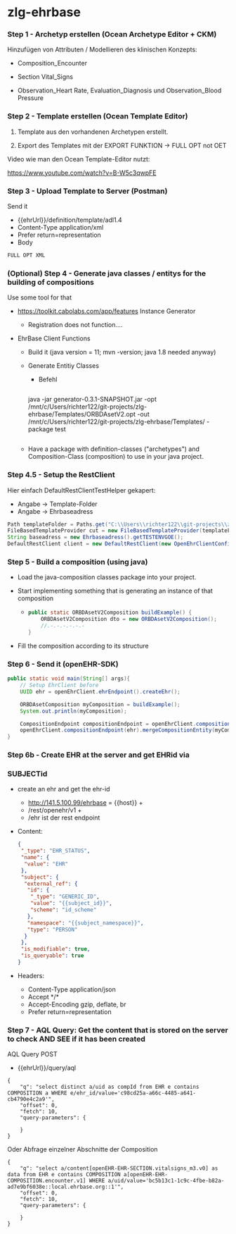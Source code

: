 # zlg-ehrbase

### Step 1 - Archetyp erstellen (Ocean Archetype Editor + CKM)

Hinzufügen von Attributen / Modellieren des klinischen Konzepts:

- Composition_Encounter

- Section Vital_Signs

- Observation_Heart Rate, Evaluation_Diagnosis und Observation_Blood Pressure



### Step 2 - Template erstellen (Ocean Template Editor)

1. Template aus den vorhandenen Archetypen erstellt.

2. Export des Templates mit der EXPORT FUNKTION -> FULL OPT not OET

Video wie man den Ocean Template-Editor nutzt: 

https://www.youtube.com/watch?v=B-W5c3qwpFE



### Step 3 - Upload Template to Server (Postman)

Send it

- {{ehrUrl}}/definition/template/adl1.4
- Content-Type application/xml
- Prefer  return=representation
- Body

```xml
FULL OPT XML
```



### (Optional) Step 4 - Generate java classes / entitys for the building of compositions

Use some tool for that

- https://toolkit.cabolabs.com/app/features   Instance Generator

  - Registration does not function....

- EhrBase Client Functions

  - Build it (java version = 11; mvn -version; java 1.8 needed anyway)

  - Generate Entitiy Classes

    - Befehl

      ```
    java -jar generator-0.3.1-SNAPSHOT.jar -opt /mnt/c/Users/richter122/git-projects/zlg-ehrbase/Templates/ORBDAsetV2.opt -out /mnt/c/Users/richter122/git-projects/zlg-ehrbase/Templates/ -package test
      ```
  
  - Have a package with definition-classes ("archetypes") and Composition-Class (composition) to use in your java project.

### Step 4.5 - Setup the RestClient

Hier einfach DefaultRestClientTestHelper gekapert:

- Angabe -> Template-Folder
- Angabe -> Ehrbaseadress

```java
Path templateFolder = Paths.get("C:\\Users\\richter122\\git-projects\\zlg-ehrbase\\Templates\\");
FileBasedTemplateProvider cut = new FileBasedTemplateProvider(templateFolder);
String baseadress = new Ehrbaseadress().getTESTENVGOE();
DefaultRestClient client = new DefaultRestClient(new OpenEhrClientConfig(new URI(baseadress + "/ehrbase/rest/openehr/v1/")), cut);
```

### Step 5 - Build a composition (using java)

- Load the java-composition classes package into your project.

- Start implementing something that is generating an instance of that composition

  - ```java
    public static ORBDAsetV2Composition buildExample() {
        ORBDAsetV2Composition dto = new ORBDAsetV2Composition();
    	//.-.-.-.-.-.-
    }
    ```

- Fill the composition according to its structure

### Step 6 - Send it (openEHR-SDK)

```java
public static void main(String[] args){
    // Setup EhrClient before
    UUID ehr = openEhrClient.ehrEndpoint().createEhr();

    ORBDAsetComposition myComposition = buildExample();
    System.out.println(myComposition);

    CompositionEndpoint compositionEndpoint = openEhrClient.compositionEndpoint(ehr);
    openEhrClient.compositionEndpoint(ehr).mergeCompositionEntity(myComposition);
}
```

### Step 6b - Create EHR at the server and get EHRid via 

### SUBJECTid

- create an ehr and get the ehr-id

  - http://141.5.100.99/ehrbase = {{host}} +
  - /rest/openehr/v1                                                +
  - /ehr                                              ist der rest endpoint

- Content:

  ```json
  {
   "_type": "EHR_STATUS",
   "name": {
    "value": "EHR"
   },
   "subject": {
    "external_ref": {
     "id": {
      "_type": "GENERIC_ID",
      "value": "{{subject_id}}",
      "scheme": "id_scheme"
     },
     "namespace": "{{subject_namespace}}",
     "type": "PERSON"
    }
   },
   "is_modifiable": true,
   "is_queryable": true
  }
  ```
  
  
  
- Headers:

  - Content-Type   application/json
  - Accept       \*/*
  - Accept-Encoding      gzip, deflate, br
  - Prefer     return=representation

### Step 7 - AQL Query: Get the content that is stored on the server to check AND SEE if it has been created

AQL Query POST

- {{ehrUrl}}/query/aql

```
{
    "q": "select distinct a/uid as compId from EHR e contains COMPOSITION a WHERE e/ehr_id/value='c98cd25a-a66c-4485-a641-cb4790e4c2a9'",
    "offset": 0,
    "fetch": 10,
    "query-parameters": {
    
    }
}
```



Oder Abfrage einzelner Abschnitte der Composition

``` AQL
{
    "q": "select a/content[openEHR-EHR-SECTION.vitalsigns_m3.v0] as data from EHR e contains COMPOSITION a[openEHR-EHR-COMPOSITION.encounter.v1] WHERE a/uid/value='bc5b13c1-1c9c-4fbe-b82a-ad7e9bf6038e::local.ehrbase.org::1'",
    "offset": 0,
    "fetch": 10,
    "query-parameters": {
      
    }
}
```

